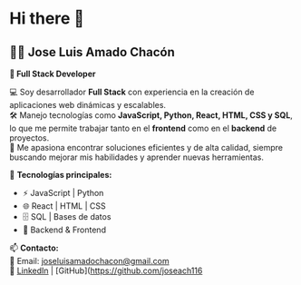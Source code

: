 # Hi there 👋


## 👨‍💻 Jose Luis Amado Chacón  
**🚀 Full Stack Developer**  

💻 Soy desarrollador **Full Stack** con experiencia en la creación de aplicaciones web dinámicas y escalables.  
🛠 Manejo tecnologías como **JavaScript, Python, React, HTML, CSS y SQL**, lo que me permite trabajar tanto en el **frontend** como en el **backend** de proyectos.  
🎯 Me apasiona encontrar soluciones eficientes y de alta calidad, siempre buscando mejorar mis habilidades y aprender nuevas herramientas.  

📌 **Tecnologías principales:**  
- ⚡ JavaScript | Python  
- 🌐 React | HTML | CSS  
- 🗄️ SQL | Bases de datos  
- 🔧 Backend & Frontend  

📫 **Contacto:**  
📩 Email: [joseluisamadochacon@gmail.com](mailto:joseluisamadochacon@gmail.com)  
🔗 [LinkedIn](https://www.linkedin.com/in/jose-luis-amado-chacon/) | [GitHub](https://github.com/joseach116
